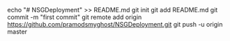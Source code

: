 echo "# NSGDeployment" >> README.md
git init
git add README.md
git commit -m "first commit"
git remote add origin https://github.com/pramodsmyghost/NSGDeployment.git
git push -u origin master
